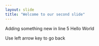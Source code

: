 ```yaml
---
layout: slide
title: "Welcome to our second slide"
---
```

Adding something new in line 5
Hello World

Use left arrow key to go back
